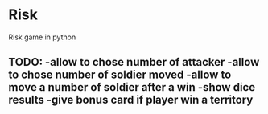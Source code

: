 # Risk
Risk game in python

TODO:
-allow to chose number of attacker
-allow to chose number of soldier moved
-allow to move a number of soldier after a win
-show dice results
-give bonus card if player win a territory
-
